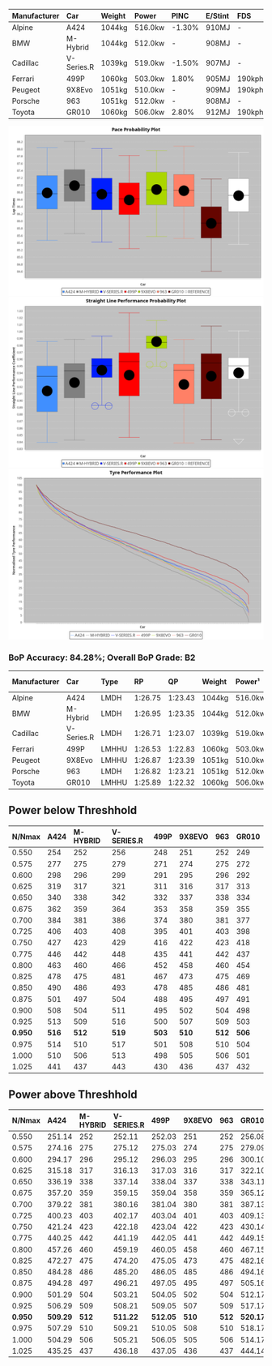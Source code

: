 | Manufacturer | Car        | Weight | Power   | PINC    | E/Stint | FDS     |
|:-|:-|:-|:-|:-|:-|:-|
| Alpine       | A424       | 1044kg | 516.0kw | -1.30%  | 910MJ   |    -    |
| BMW          | M-Hybrid   | 1044kg | 512.0kw |    -    | 908MJ   |    -    |
| Cadillac     | V-Series.R | 1039kg | 519.0kw | -1.50%  | 907MJ   |    -    |
| Ferrari      | 499P       | 1060kg | 503.0kw | 1.80%   | 905MJ   | 190kph  |
| Peugeot      | 9X8Evo     | 1051kg | 510.0kw |    -    | 909MJ   | 190kph  |
| Porsche      | 963        | 1051kg | 512.0kw |    -    | 908MJ   |    -    |
| Toyota       | GR010      | 1060kg | 506.0kw | 2.80%   | 912MJ   | 190kph  |

![PACECHART](./IMG/OFFICIAL.png)
![STRAIGHTLINEPERFORMANCECHART](./IMG/OFFICIAL_sp.png)
![TYREPERFORMANCECHART](./IMG/OFFICIAL_tw.png)

### BoP Accuracy: 84.28%; Overall BoP Grade: B2
| Manufacturer | Car        | Type  | RP      | QP      | Weight | Power¹  | Threshhold | PINC    | Power²   | E/Stint | AVG Vmax  | FDS     | RDLC | L/Stint | BOP-Grade | Model Accuracy | Model Points | Match% | SimDiff |
|:-|:-|:-|:-|:-|:-|:-|:-|:-|:-|:-|:-|:-|:-|:-|:-|:-|:-|:-|:-|
| Alpine       | A424       | LMDH  | 1:26.75 | 1:23.43 | 1044kg | 516.0kw | 250.0kph   | -1.30%  | 509.30kw |  910MJ  | 269.33kph |    -    | 1.03 | 43      | +B1       | 98.45%         | 2220         | 89.46% | +0.12   |
| BMW          | M-Hybrid   | LMDH  | 1:26.95 | 1:23.35 | 1044kg | 512.0kw | 250.0kph   |    -    | 512.00kw |  908MJ  | 271.23kph |    -    | 1.03 | 43      | +B2       | 100.00%        | 3339         | 83.28% | +0.05   |
| Cadillac     | V-Series.R | LMDH  | 1:26.71 | 1:23.07 | 1039kg | 519.0kw | 250.0kph   | -1.50%  | 511.20kw |  907MJ  | 273.26kph |    -    | 1.03 | 43      | +A2       | 99.03%         | 6041         | 92.74% | -0.06   |
| Ferrari      | 499P       | LMHHU | 1:26.53 | 1:22.83 | 1060kg | 503.0kw | 250.0kph   | 1.80%   | 512.10kw |  905MJ  | 271.86kph | 190kph  | 1.05 | 43      | -A2       | 99.97%         | 7286         | 94.28% | +0.01   |
| Peugeot      | 9X8Evo     | LMHHU | 1:26.87 | 1:23.39 | 1051kg | 510.0kw | 250.0kph   |    -    | 510.00kw |  909MJ  | 278.71kph | 190kph  | 1.00 | 43      | +C1       | 100.00%        | 1890         | 75.63% | +0.13   |
| Porsche      | 963        | LMDH  | 1:26.82 | 1:23.21 | 1051kg | 512.0kw | 250.0kph   |    -    | 512.00kw |  908MJ  | 270.49kph |    -    | 1.02 | 43      | ~A1       | 99.89%         | 15174        | 99.06% | -0.31   |
| Toyota       | GR010      | LMHHU | 1:25.89 | 1:22.32 | 1060kg | 506.0kw | 250.0kph   | 2.80%   | 520.20kw |  912MJ  | 272.30kph | 190kph  | 1.05 | 43      | -E1       | 99.82%         | 5457         | 55.53% | +0.05   |

## Power below Threshhold
| N/Nmax    | A424    | M-HYBRID | V-SERIES.R | 499P    | 9X8EVO  | 963     | GR010   |
|:-|:-|:-|:-|:-|:-|:-|:-|
|  0.550    |  254    |  252     |  256       |  248    |  251    |  252    |  249    |
|  0.575    |  277    |  275     |  279       |  271    |  274    |  275    |  272    |
|  0.600    |  298    |  296     |  299       |  291    |  295    |  296    |  292    |
|  0.625    |  319    |  317     |  321       |  311    |  316    |  317    |  313    |
|  0.650    |  340    |  338     |  342       |  332    |  337    |  338    |  334    |
|  0.675    |  362    |  359     |  364       |  353    |  358    |  359    |  355    |
|  0.700    |  384    |  381     |  386       |  374    |  380    |  381    |  377    |
|  0.725    |  406    |  403     |  408       |  395    |  401    |  403    |  398    |
|  0.750    |  427    |  423     |  429       |  416    |  422    |  423    |  418    |
|  0.775    |  446    |  442     |  448       |  435    |  441    |  442    |  437    |
|  0.800    |  463    |  460     |  466       |  452    |  458    |  460    |  454    |
|  0.825    |  478    |  475     |  481       |  467    |  473    |  475    |  469    |
|  0.850    |  490    |  486     |  493       |  478    |  485    |  486    |  481    |
|  0.875    |  501    |  497     |  504       |  488    |  495    |  497    |  491    |
|  0.900    |  508    |  504     |  511       |  495    |  502    |  504    |  498    |
|  0.925    |  513    |  509     |  516       |  500    |  507    |  509    |  503    |
| **0.950** | **516** | **512**  | **519**    | **503** | **510** | **512** | **506** |
|  0.975    |  514    |  510     |  517       |  501    |  508    |  510    |  504    |
|  1.000    |  510    |  506     |  513       |  498    |  505    |  506    |  501    |
|  1.025    |  441    |  437     |  443       |  430    |  436    |  437    |  432    |

## Power above Threshhold
| N/Nmax    | A424       | M-HYBRID | V-SERIES.R | 499P       | 9X8EVO  | 963     | GR010      |
|:-|:-|:-|:-|:-|:-|:-|:-|
|  0.550    |  251.14    |  252     |  252.11    |  252.03    |  251    |  252    |  256.08    |
|  0.575    |  274.16    |  275     |  275.12    |  275.03    |  274    |  275    |  279.09    |
|  0.600    |  294.17    |  296     |  295.12    |  296.03    |  295    |  296    |  300.10    |
|  0.625    |  315.18    |  317     |  316.13    |  317.03    |  316    |  317    |  322.10    |
|  0.650    |  336.19    |  338     |  337.14    |  338.04    |  337    |  338    |  343.11    |
|  0.675    |  357.20    |  359     |  359.15    |  359.04    |  358    |  359    |  365.12    |
|  0.700    |  379.22    |  381     |  380.16    |  381.04    |  380    |  381    |  387.13    |
|  0.725    |  400.23    |  403     |  402.17    |  403.04    |  401    |  403    |  409.13    |
|  0.750    |  421.24    |  423     |  422.18    |  423.04    |  422    |  423    |  430.14    |
|  0.775    |  440.25    |  442     |  441.19    |  442.05    |  441    |  442    |  449.15    |
|  0.800    |  457.26    |  460     |  459.19    |  460.05    |  458    |  460    |  467.15    |
|  0.825    |  472.27    |  475     |  474.20    |  475.05    |  473    |  475    |  482.16    |
|  0.850    |  484.28    |  486     |  485.20    |  486.05    |  485    |  486    |  494.16    |
|  0.875    |  494.28    |  497     |  496.21    |  497.05    |  495    |  497    |  505.16    |
|  0.900    |  501.29    |  504     |  503.21    |  504.05    |  502    |  504    |  512.17    |
|  0.925    |  506.29    |  509     |  508.21    |  509.05    |  507    |  509    |  517.17    |
| **0.950** | **509.29** | **512**  | **511.22** | **512.05** | **510** | **512** | **520.17** |
|  0.975    |  507.29    |  510     |  509.21    |  510.05    |  508    |  510    |  518.17    |
|  1.000    |  504.29    |  506     |  505.21    |  506.05    |  505    |  506    |  514.17    |
|  1.025    |  435.25    |  437     |  436.18    |  437.05    |  436    |  437    |  444.14    |
